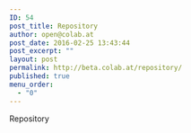 ```yaml
---
ID: 54
post_title: Repository
author: open@colab.at
post_date: 2016-02-25 13:43:44
post_excerpt: ""
layout: post
permalink: http://beta.colab.at/repository/
published: true
menu_order:
  - "0"
---
```

Repository
